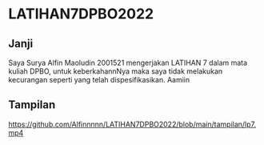 # LATIHAN7DPBO2022

## Janji
Saya Surya Alfin Maoludin 2001521 mengerjakan LATIHAN 7
		dalam mata kuliah DPBO, untuk keberkahannNya maka
		saya tidak melakukan kecurangan seperti yang telah
		dispesifikasikan. Aamiin
    
## Tampilan
https://github.com/Alfinnnnn/LATIHAN7DPBO2022/blob/main/tampilan/lp7.mp4
